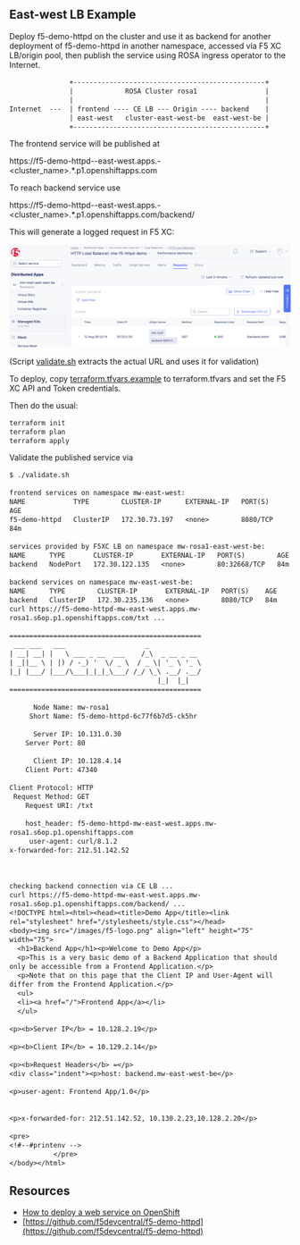 ## East-west LB Example

Deploy f5-demo-httpd on the cluster and use it as backend for another deployment of f5-demo-httpd
in another namespace, accessed via F5 XC LB/origin pool, then publish the service using ROSA
ingress operator to the Internet.

```
               +------------------------------------------------+
               |             ROSA Cluster rosa1                 |
               |                                                |
Internet  ---  | frontend ---- CE LB --- Origin ---- backend    |
               | east-west   cluster-east-west-be  east-west-be |
               +------------------------------------------------+
```

The frontend service will be published at 

https://f5-demo-httpd-<prefix>-east-west.apps.<prefix>-<cluster_name>.*.p1.openshiftapps.com

To reach backend service use

https://f5-demo-httpd-<prefix>-east-west.apps.<prefix>-<cluster_name>.*.p1.openshiftapps.com/backend/

This will generate a logged request in F5 XC:

![east-west-lb-request](../images/east-west-request.jpg)

(Script [validate.sh](./validate.sh) extracts the actual URL and uses it for validation)

To deploy, copy [terraform.tfvars.example](terraform.tfvars.example) to terraform.tfvars and
set the F5 XC API and Token credentials. 


Then do the usual:

```
terraform init
terraform plan
terraform apply
```

Validate the published service via

```
$ ./validate.sh

frontend services on namespace mw-east-west:
NAME            TYPE        CLUSTER-IP      EXTERNAL-IP   PORT(S)    AGE
f5-demo-httpd   ClusterIP   172.30.73.197   <none>        8080/TCP   84m

services provided by F5XC LB on namespace mw-rosa1-east-west-be:
NAME      TYPE       CLUSTER-IP       EXTERNAL-IP   PORT(S)        AGE
backend   NodePort   172.30.122.135   <none>        80:32668/TCP   84m

backend services on namespace mw-east-west-be:
NAME      TYPE        CLUSTER-IP       EXTERNAL-IP   PORT(S)    AGE
backend   ClusterIP   172.30.235.136   <none>        8080/TCP   84m
curl https://f5-demo-httpd-mw-east-west.apps.mw-rosa1.s6op.p1.openshiftapps.com/txt ...

================================================
 ___ ___   ___                    _
| __| __| |   \ ___ _ __  ___    /_\  _ __ _ __
| _||__ \ | |) / -_) '  \/ _ \  / _ \| '_ \ '_ \
|_| |___/ |___/\___|_|_|_\___/ /_/ \_\ .__/ .__/
                                     |_|  |_|
================================================

      Node Name: mw-rosa1
     Short Name: f5-demo-httpd-6c77f6b7d5-ck5hr

      Server IP: 10.131.0.30
    Server Port: 80

      Client IP: 10.128.4.14
    Client Port: 47340

Client Protocol: HTTP
 Request Method: GET
    Request URI: /txt

    host_header: f5-demo-httpd-mw-east-west.apps.mw-rosa1.s6op.p1.openshiftapps.com
     user-agent: curl/8.1.2
x-forwarded-for: 212.51.142.52



checking backend connection via CE LB ...
curl https://f5-demo-httpd-mw-east-west.apps.mw-rosa1.s6op.p1.openshiftapps.com/backend/ ...
<!DOCTYPE html><html><head><title>Demo App</title><link rel="stylesheet" href="/stylesheets/style.css"></head>
<body><img src="/images/f5-logo.png" align="left" height="75" width="75">
  <h1>Backend App</h1><p>Welcome to Demo App</p>
  <p>This is a very basic demo of a Backend Application that should only be accessible from a Frontend Application.</p>
  <p>Note that on this page that the Client IP and User-Agent will differ from the Frontend Application.</p>
  <ul>
  <li><a href="/">Frontend App</a></li>
  </ul>

<p><b>Server IP</b> = 10.128.2.19</p>

<p><b>Client IP</b> = 10.129.2.14</p>

<p><b>Request Headers</b> =</p>
<div class="indent"><p>host: backend.mw-east-west-be</p>

<p>user-agent: Frontend App/1.0</p>


<p>x-forwarded-for: 212.51.142.52, 10.130.2.23,10.128.2.20</p>

<pre>
<!#--#printenv -->
	       </pre>
</body></html>
```
 
## Resources

- [How to deploy a web service on OpenShift](https://www.redhat.com/sysadmin/deploy-web-service-openshift)
- [https://github.com/f5devcentral/f5-demo-httpd](https://github.com/f5devcentral/f5-demo-httpd)
